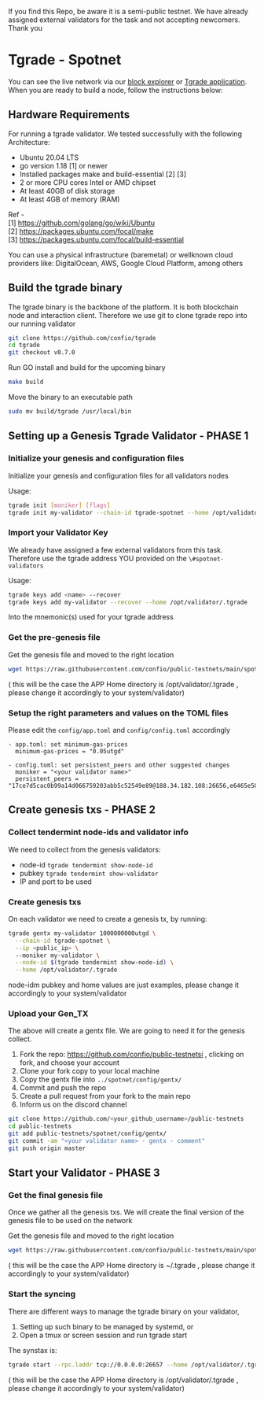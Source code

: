If you find this Repo, be aware it is a semi-public testnet. We have already assigned external validators for the task and not accepting newcomers. Thank you

# Tgrade - Spotnet

You can see the live network via our [block explorer]( Pending ) or [Tgrade application](https://try.tgrade.finance).
When you are ready to build a node, follow the instructions below:

## Hardware Requirements
For running a tgrade validator. We tested successfully with the following Architecture:

- Ubuntu 20.04 LTS
- go version 1.18 [1] or newer
- Installed packages make and build-essential [2] [3]
- 2 or more CPU cores Intel or AMD chipset
- At least 40GB of disk storage
- At least 4GB of memory (RAM)

Ref - \
[1] https://github.com/golang/go/wiki/Ubuntu \
[2] https://packages.ubuntu.com/focal/make \
[3] https://packages.ubuntu.com/focal/build-essential

You can use a physical infrastructure (baremetal) or wellknown cloud providers like: DigitalOcean, AWS, Google Cloud Platform, among others

## Build the tgrade binary
The tgrade binary is the backbone of the platform. It is both blockchain node and interaction client. Therefore we use git to clone tgrade repo into our running validator
```bash
git clone https://github.com/confio/tgrade
cd tgrade
git checkout v0.7.0
```

Run GO install and build for the upcoming binary
```bash
make build
```

Move the binary to an executable path
```bash
sudo mv build/tgrade /usr/local/bin
```

## Setting up a Genesis Tgrade Validator - PHASE 1

### Initialize your genesis and configuration files
Initialize your genesis and configuration files for all validators nodes

Usage:
```bash
tgrade init [moniker] [flags]
tgrade init my-validator --chain-id tgrade-spotnet --home /opt/validator/.tgrade
```

### Import your Validator Key
We already have assigned a few external validators from this task. Therefore use the tgrade address YOU provided on the `\#spotnet-validators`

Usage:
```bash
tgrade keys add <name> --recover
tgrade keys add my-validator --recover --home /opt/validator/.tgrade
```

Into the mnemonic(s) used for your tgrade address

### Get the pre-genesis file
Get the genesis file and moved to the right location
```bash
wget https://raw.githubusercontent.com/confio/public-testnets/main/spotnet/config/pre-genesis.json -O ~/opt/validator/.tgrade/config/genesis.json
```
( this will be the case the APP Home directory is /opt/validator/.tgrade , please change it accordingly to your system/validator)

### Setup the right parameters and values on the TOML files
Please edit the `config/app.toml` and `config/config.toml` accordingly

```
- app.toml: set minimum-gas-prices
  minimum-gas-prices = "0.05utgd"

- config.toml: set persistent_peers and other suggested changes
  moniker = "<your validator name>"
  persistent_peers = "17ce7d5cac0b99a14d066759203abb5c52549e89@188.34.182.108:26656,e6465e5079d2750d3122e64166ccda579ea3f91e@188.34.182.136:26656,0edb6e2b2369feb605f87f2a993fe7f4256634fa@188.34.182.114:26656"
```

## Create genesis txs - PHASE 2

### Collect tendermint node-ids and validator info
We need to collect from the genesis validators:
* node-id    ```tgrade tendermint show-node-id```
* pubkey     ```tgrade tendermint show-validator```
* IP and port to be used

### Create genesis txs
On each validator we need to create a genesis tx, by running:
```bash
tgrade gentx my-validator 1000000000utgd \
  --chain-id tgrade-spotnet \
  --ip <public_ip> \ 
  --moniker my-validator \
  --node-id $(tgrade tendermint show-node-id) \
  --home /opt/validator/.tgrade
```
node-idm pubkey and home values are just examples, please change it accordingly to your system/validator

### Upload your Gen_TX
The above will create a gentx file. We are going to need it for the genesis collect.
1. Fork the repo: https://github.com/confio/public-testnetsi , clicking on fork, and choose your account
2. Clone your fork copy to your local machine
3. Copy the gentx file into `../spotnet/config/gentx/`
4. Commit and push the repo
5. Create a pull request from your fork to the main repo
6. Inform us on the discord channel

```bash
git clone https://github.com/<your_github_username>/public-testnets
cd public-testnets
git add public-testnets/spotnet/config/gentx/
git commit -am "<your validator name> - gentx - comment"
git push origin master
```

## Start your Validator - PHASE 3

### Get the final genesis file
Once we gather all the genesis txs. We will create the final version of the genesis file to be used on the network

Get the genesis file and moved to the right location
```bash
wget https://raw.githubusercontent.com/confio/public-testnets/main/spotnet/config/genesis.json -O ~/.tgrade/config/genesis.json
```
( this will be the case the APP Home directory is ~/.tgrade , please change it accordingly to your system/validator)

### Start the syncing
There are different ways to manage the tgrade binary on your validator,
1. Setting up such binary to be managed by systemd, or
2. Open a tmux or screen session and run tgrade start

The synstax is:
```bash
tgrade start --rpc.laddr tcp://0.0.0.0:26657 --home /opt/validator/.tgrade
```
( this will be the case the APP Home directory is /opt/validator/.tgrade , please change it accordingly to your system/validator)

